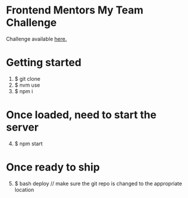 # Frontend Mentors My Team Challenge
Challenge available <a href="https://www.frontendmentor.io/challenges/myteam-multipage-website-mxlEauvW" target="blank">here.</a>

# Getting started

1. \$ git clone <source>
2. \$ nvm use
3. \$ npm i

# Once loaded, need to start the server

4. \$ npm start

# Once ready to ship

5. \$ bash deploy // make sure the git repo is changed to the appropriate location

